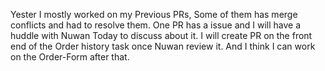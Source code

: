 Yester I mostly worked on my Previous PRs, Some of them has merge conflicts and had to resolve them. 
One PR has a issue and I will have a huddle with Nuwan Today to discuss about it. 
I will create PR on the front end of the Order history task once Nuwan review it. 
And I think I can work on the Order-Form after that. 